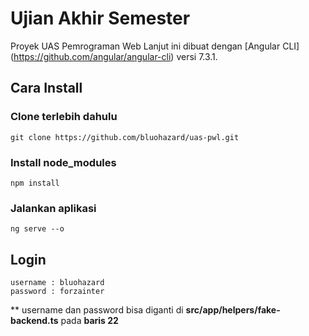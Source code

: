 # Ujian Akhir Semester
Proyek UAS Pemrograman Web Lanjut ini dibuat dengan [Angular CLI] (https://github.com/angular/angular-cli) versi 7.3.1.

## Cara Install

### Clone terlebih dahulu

```
git clone https://github.com/bluohazard/uas-pwl.git
```

### Install node_modules

```
npm install
```
### Jalankan aplikasi

```
ng serve --o
```

## Login

```
username : bluohazard
password : forzainter
```
** username dan password bisa diganti di **src/app/helpers/fake-backend.ts** pada **baris 22**
